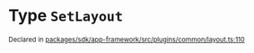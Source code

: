 # Type `SetLayout`
<sub>Declared in [packages/sdk/app-framework/src/plugins/common/layout.ts:110](https://github.com/dxos/dxos/blob/ef925c9c7/packages/sdk/app-framework/src/plugins/common/layout.ts#L110)</sub>






